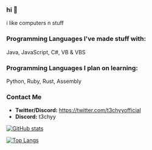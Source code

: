 ### hi 👋

i like computers n stuff

### Programming Languages I've made stuff with:
Java, JavaScript, C#, VB & VBS

### Programming Languages I plan on learning:
Python, Ruby, Rust, Assembly

### Contact Me

- **Twitter/Discord:** https://twitter.com/t3chyyofficial
- **Discord:** t3chyy

[![GitHub stats](https://github-readme-stats.vercel.app/api?username=t3chyy&show_icons=true&theme=dark)](https://github.com/anuraghazra/github-readme-stats)

[![Top Langs](https://github-readme-stats.vercel.app/api/top-langs/?username=t3chyy&langs_count=50&layout=compact&theme=dark)](https://github.com/anuraghazra/github-readme-stats)
